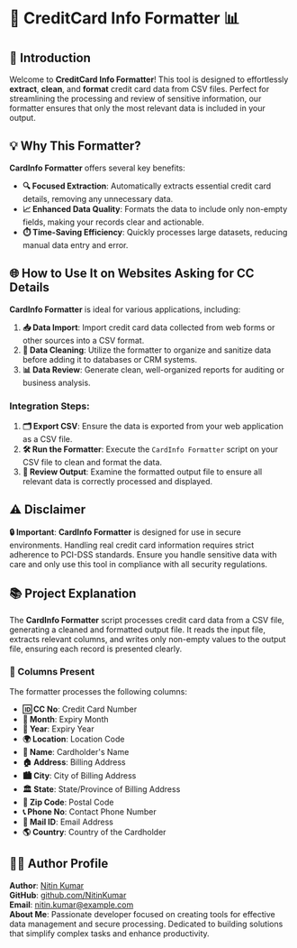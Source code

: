 # 🏦 **CreditCard Info Formatter** 📊

## 🚀 Introduction

Welcome to **CreditCard Info Formatter**! This tool is designed to effortlessly **extract**, **clean**, and **format** credit card data from CSV files. Perfect for streamlining the processing and review of sensitive information, our formatter ensures that only the most relevant data is included in your output.

## 💡 Why This Formatter?

**CardInfo Formatter** offers several key benefits:

- **🔍 Focused Extraction**: Automatically extracts essential credit card details, removing any unnecessary data.
- **📈 Enhanced Data Quality**: Formats the data to include only non-empty fields, making your records clear and actionable.
- **⏱️ Time-Saving Efficiency**: Quickly processes large datasets, reducing manual data entry and error.

## 🌐 How to Use It on Websites Asking for CC Details

**CardInfo Formatter** is ideal for various applications, including:

1. **📥 Data Import**: Import credit card data collected from web forms or other sources into a CSV format.
2. **🔧 Data Cleaning**: Utilize the formatter to organize and sanitize data before adding it to databases or CRM systems.
3. **📊 Data Review**: Generate clean, well-organized reports for auditing or business analysis.

### Integration Steps:

1. **🗂️ Export CSV**: Ensure the data is exported from your web application as a CSV file.
2. **🛠️ Run the Formatter**: Execute the `CardInfo Formatter` script on your CSV file to clean and format the data.
3. **📑 Review Output**: Examine the formatted output file to ensure all relevant data is correctly processed and displayed.

## ⚠️ Disclaimer

**🔒 Important**: **CardInfo Formatter** is designed for use in secure environments. Handling real credit card information requires strict adherence to PCI-DSS standards. Ensure you handle sensitive data with care and only use this tool in compliance with all security regulations.

## 📚 Project Explanation

The **CardInfo Formatter** script processes credit card data from a CSV file, generating a cleaned and formatted output file. It reads the input file, extracts relevant columns, and writes only non-empty values to the output file, ensuring each record is presented clearly.

### 📝 Columns Present

The formatter processes the following columns:

- **🆔 CC No**: Credit Card Number
- **📅 Month**: Expiry Month
- **📅 Year**: Expiry Year
- **🌍 Location**: Location Code
- **👤 Name**: Cardholder's Name
- **🏠 Address**: Billing Address
- **🏙️ City**: City of Billing Address
- **🏛️ State**: State/Province of Billing Address
- **📮 Zip Code**: Postal Code
- **📞 Phone No**: Contact Phone Number
- **📧 Mail ID**: Email Address
- **🌎 Country**: Country of the Cardholder

## 👨‍💻 Author Profile

**Author**: [Nitin Kumar](https://github.com/NitinKumar)  
**GitHub**: [github.com/NitinKumar](https://github.com/NitinKumar)  
**Email**: [nitin.kumar@example.com](mailto:nitin.kumar@example.com)  
**About Me**: Passionate developer focused on creating tools for effective data management and secure processing. Dedicated to building solutions that simplify complex tasks and enhance productivity.
